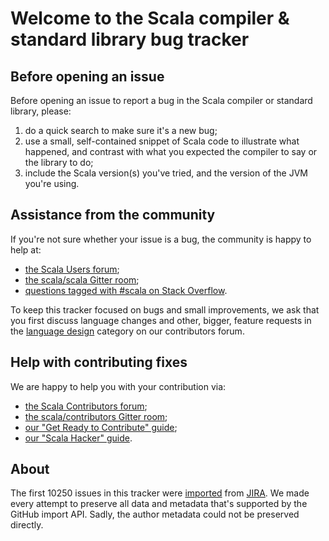 # Welcome to the Scala compiler & standard library bug tracker

## Before opening an issue

Before opening an issue to report a bug in the Scala compiler or standard library, please:
  1. do a quick search to make sure it's a new bug;
  2. use a small, self-contained snippet of Scala code to illustrate what happened, and contrast with what you expected the compiler to say or the library to do;
  3. include the Scala version(s) you've tried, and the version of the JVM you're using.

## Assistance from the community

If you're not sure whether your issue is a bug, the community is happy to help at:
 - [the Scala Users forum](https://users.scala-lang.org/);
 - [the scala/scala Gitter room](https://gitter.im/scala/scala);
 - [questions tagged with #scala on Stack Overflow](http://stackoverflow.com/questions/tagged/scala).

To keep this tracker focused on bugs and small improvements, we ask that you first discuss language changes and other, bigger,  feature requests in the [language design](https://contributors.scala-lang.org/c/language-design) category on our contributors forum. 

## Help with contributing fixes

We are happy to help you with your contribution via:
 - [the Scala Contributors forum](https://contributors.scala-lang.org/);
 - [the scala/contributors Gitter room](https://gitter.im/scala/contributors);
 - [our "Get Ready to Contribute" guide](https://github.com/scala/scala/#get-ready-to-contribute);
 - [our "Scala Hacker" guide](http://scala-lang.org/contribute/hacker-guide.html).

## About

The first 10250 issues in this tracker were [imported](https://github.com/adriaanm/bbj) from [JIRA](https://issues.scala-lang.org?orig=1). We made every attempt to preserve all data and metadata that's supported by the GitHub import API. Sadly, the author metadata could not be preserved directly.
